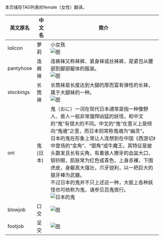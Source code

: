 本页储存TAG列表的female（女性）翻译。

| 英文原名 | 中文名 | 简介 |
| -------- | ---------------------- | ---------------------------------------- |
| lolicon | 萝莉 | 小女孩<br>![图](http://exhentai.org/t/39/89/39893f67008fc1803d383f8727b5e43ee3d4630d-1184711-2138-3000-jpg_l.jpg) |
| pantyhose | 连裤袜 | 连裤袜又称袜裤、紧身袜或丝袜裤，是紧包从腰部到脚部躯体的服装。<br>![图](http://85.17.73.31/ac/e2/ace298d891e515a54ba20f0c895bd596417612ac-944934-2070-3025-jpg_l.jpg) |
| stockings | 长筒袜 | 长筒袜是长度达到大腿的厚而富有弹性的长袜，属于大腿袜的一种。<br>![图](http://82.192.80.241/5f/c1/5fc1c2894cf8723f008d29aa691f31e6ebfa6de5-1829332-2464-3500-jpg_l.jpg) |
| oni | 鬼 (日本) | 鬼（おに）一词在现代日本通常是指一种像野人、兽人一般非常强悍凶猛的妖怪，和中文的“鬼”有很大的不同。中文的“鬼”在意义上是倾向“鬼魂”之意，而日本则常称鬼魂为“幽灵”。<br>日本的鬼在形象上常让人连想到在中国《西游记》中登场的“金角”、“银角”或牛魔王。其特征是披头散发且长有尖角，有着骇人獠牙的血盆大口，铜铃眼，肌肤常为红色或青色，上身赤裸，下围虎皮，身躯高大强壮，爪牙锐利，以一把巨大的狼牙棒为武器。<br>不过日本的鬼并不只上述这一种，大抵上各种妖怪也可统称为鬼，请参见百鬼夜行。<br>![日本的鬼](https://upload.wikimedia.org/wikipedia/commons/thumb/f/fa/%E9%AC%BC%E5%B1%B1%E5%9C%B0%E7%8D%84PB060318.jpg/270px-%E9%AC%BC%E5%B1%B1%E5%9C%B0%E7%8D%84PB060318.jpg) |
| blowjob | 口交 | ![图](http://exhentai.org/t/dc/46/dc46dc7fa743556ca57ef4d72387dbf38492f55e-1359144-2156-3000-jpg_l.jpg) |
| footjob | 足交 | ![图](http://exhentai.org/t/74/6a/746ad8645d1bec109fc30f093b77f00260d6c582-1119218-1411-2000-jpg_l.jpg) |